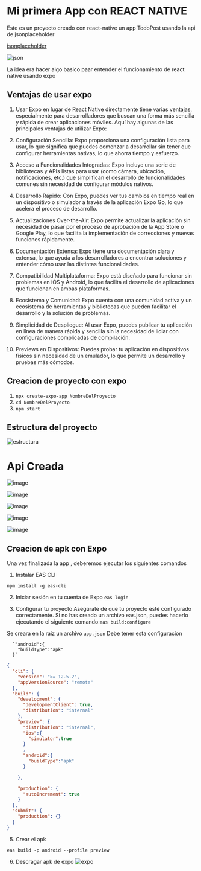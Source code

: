 # Mi primera App con REACT NATIVE

Este es un proyecto creado con react-native un app TodoPost usando la api de jsonplaceholder 

[jsonplaceholder](https://jsonplaceholder.typicode.com/)

![json](/miPrimeraApp/img/crud%20de%20l%20api.png)

La idea era hacer algo basico paar entender el funcionamiento de react native usando expo 

## Ventajas de usar expo

1. Usar Expo en lugar de React Native directamente tiene varias ventajas, especialmente para desarrolladores que buscan una forma más sencilla y rápida de crear aplicaciones móviles. Aquí hay algunas de las principales ventajas de utilizar Expo:

2. Configuración Sencilla: Expo proporciona una configuración lista para usar, lo que significa que puedes comenzar a desarrollar sin tener que configurar herramientas nativas, lo que ahorra tiempo y esfuerzo.

3. Acceso a Funcionalidades Integradas: Expo incluye una serie de bibliotecas y APIs listas para usar (como cámara, ubicación, notificaciones, etc.) que simplifican el desarrollo de funcionalidades comunes sin necesidad de configurar módulos nativos.

4. Desarrollo Rápido: Con Expo, puedes ver tus cambios en tiempo real en un dispositivo o simulador a través de la aplicación Expo Go, lo que acelera el proceso de desarrollo.

5. Actualizaciones Over-the-Air: Expo permite actualizar la aplicación sin necesidad de pasar por el proceso de aprobación de la App Store o Google Play, lo que facilita la implementación de correcciones y nuevas funciones rápidamente.

6. Documentación Extensa: Expo tiene una documentación clara y extensa, lo que ayuda a los desarrolladores a encontrar soluciones y entender cómo usar las distintas funcionalidades.

7. Compatibilidad Multiplataforma: Expo está diseñado para funcionar sin problemas en iOS y Android, lo que facilita el desarrollo de aplicaciones que funcionan en ambas plataformas.

8. Ecosistema y Comunidad: Expo cuenta con una comunidad activa y un ecosistema de herramientas y bibliotecas que pueden facilitar el desarrollo y la solución de problemas.

9. Simplicidad de Despliegue: Al usar Expo, puedes publicar tu aplicación en línea de manera rápida y sencilla sin la necesidad de lidiar con configuraciones complicadas de compilación.

10. Previews en Dispositivos: Puedes probar tu aplicación en dispositivos físicos sin necesidad de un emulador, lo que permite un desarrollo y pruebas más cómodos.


 ## Creacion de proyecto con expo

1. `npx create-expo-app NombreDelProyecto` 
2. `cd NombreDelProyecto`
3. `npm start`



## Estructura del proyecto

![estructura](/miPrimeraApp/img/mira%20la%20estructura.png)


# Api Creada 

![image](/miPrimeraApp/img/WhatsApp%20Image%202024-10-16%20at%201.16.14%20AM.jpeg)

![image](/miPrimeraApp//img/WhatsApp%20Image%202024-10-16%20at%201.16.13%20AM%20(1).jpeg)

![image](./img/WhatsApp%20Image%202024-10-16%20at%201.16.12%20AM.jpeg)

![image](./img/WhatsApp%20Image%202024-10-16%20at%201.16.13%20AM%20(2).jpeg)

![image](/miPrimeraApp/img/WhatsApp%20Image%202024-10-16%20at%201.16.12%20AM%20(1).jpeg)



## Creacion de apk con Expo

Una vez finalizada la app , deberemos ejecutar los siguientes comandos

1. Instalar EAS CLI

`npm install -g eas-cli`


2. Iniciar sesión en tu cuenta de Expo
`eas login`

3. Configurar tu proyecto
Asegúrate de que tu proyecto esté configurado correctamente. Si no has creado un archivo eas.json, puedes hacerlo ejecutando el siguiente comando:`eas build:configure`

Se creara en la raiz un archivo `app.json`
 Debe tener esta configuracion 

 
      `"android":{
        "buildType":"apk"
      }`


```json
{
  "cli": {
    "version": ">= 12.5.2",
    "appVersionSource": "remote"
  },
  "build": {
    "development": {
      "developmentClient": true,
      "distribution": "internal"
    },
    "preview": {
      "distribution": "internal",
      "ios":{
        "simulator":true
      }
      ,
      "android":{
        "buildType":"apk"
      }

    },

    "production": {
      "autoIncrement": true
    }
  },
  "submit": {
    "production": {}
  }
}


```

5. Crear el apk

`eas build -p android --profile preview`

6. Descragar apk de expo
![expo](/img/vamoo.png)